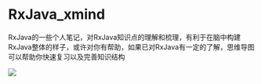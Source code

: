 # RxJava_xmind

RxJava的一些个人笔记，对RxJava知识点的理解和梳理，有利于在脑中构建RxJava整体的样子，或许对你有帮助，如果已对RxJava有一定的了解，思维导图可以帮助你快速复习以及完善知识结构

[![](https://github.com/Leo-Lang/RxJava_xmind/blob/master/RxJava.png)](./example)